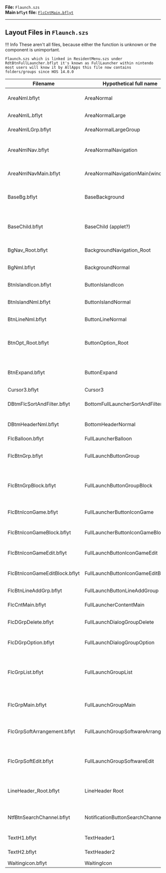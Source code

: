 **File:** `Flaunch.szs`  
**Main `bflyt` file:** [`FlcCntMain.bflyt`](FlcCntMain.bflyt.md)

---

## Layout Files in `Flaunch.szs`

<!-- prettier-ignore -->
!!! Info
    These aren't all files, because either the function is unknown or the component is unimportant.
	
	Flaunch.szs which is linked in ResidentMenu.szs under RdtBtnFullLauncher.bflyt it's known as FullLauncher within nintendo
	most users will know it by AllApps this file now contains folders/groups since HOS 14.0.0

| Filename                      | Hypothetical full name             | Function                                                                           |
| ----------------------------- | ---------------------------------- | ---------------------------------------------------------------------------------- |
| AreaNml.bflyt		      	    | AreaNormal				 	     | Defines scroll/touch/cursor area							      	  				  |
| AreaNmlL.bflyt		        | AreaNormalLarge			 		 | Scroll/touch/cursor Larger area									  				  |
| AreaNmlLGrp.bflyt	     	    | AreaNormalLargeGroup		         | Scroll/Touch/Cursor group windows							        			  |
| AreaNmlNav.bflyt	     	    | AreaNormalNavigation		       	 | Scroll/Touch/Cursor Navigation area (side of add/create group)		      	  	  |	
| AreaNmlNavMain.bflyt	        | AreaNormalNavigationMain(window?)  | Scroll/Touch/Cursor MainNavigation window (icons?)						  		  |
| BaseBg.bflyt                  | BaseBackground                     | Contains a loading indicator for when the list is still loading                	  |
| BaseChild.bflyt		        | BaseChild (applet?)		         | Contains Basic Layout information for applet parts (header/side/main content)	  |
| BgNav_Root.bflyt	   	        | BackgroundNavigation_Root	       	 | Navigation Background Panel									  					  |
| BgNml.bflyt                   | BackgroundNormal                   | Contains mainmenu background pane + '[exelixbg](../../../definitions.md#exelixbg)' |
| BtnIslandIcon.bflyt           | ButtonIslandIcon		       		 | Button contents text color/icon (L R +)							  				  |
| BtnIslandNml.bflyt	        | ButtonIslandNormal		         | Standard Button information text color								  			  |
| BtnLineNml.bflyt	       	    | ButtonLineNormal			 		 | Button "inline" ie dropdown list?								  				  |
| BtnOpt_Root.bflyt	       	    | ButtonOption_Root			 		 | Button information in drop down? Contains checkbox invalid & valid inc mark	  	  |
| BtnExpand.bflyt               | ButtonExpand                       | Drop Down Menu [groups?/sort] possibly changed in 14.0                             |
| Cursor3.bflyt                 | Cursor3                            | Cursor                                                                         	  |
| DBtmFlcSortAndFilter.bflyt    | BottomFullLauncherSortAndFilter    | contains the "sort and filter" menu base information					  			  |
| DBtmHeaderNml.bflyt	        | BottomHeaderNormal		         | Contains header information icon / text & top line						  		  |
| FlcBalloon.bflyt              | FullLauncherBalloon                | App name balloon 			                                                  	  |
| FlcBtnGrp.bflyt			    | FullLaunchButtonGroup		 	     | Group Icon with clustered Icon includes the sort allows / text				  	  |
| FlcBtnGrpBlock.bflyt		    | FullLaunchButtonGroupBlock		 | Group Icon block information scrolling/spacing of the 4 groupicon rows		  	  |
| FlcBtnIconGame.bflyt          | FullLauncherButtonIconGame         | The game icon layout. Used for all icons                                       	  |
| FlcBtnIconGameBlock.bflyt     | FullLauncherButtonIconGameBlock    | Game Icon information in Rows/padding                                         	  |
| FlcBtnIconGameEdit.bflyt	    | FullLaunchButtonIconGameEdit	 	 | Game Icon in edit screen (sort/move/check)							  			  |
| FlcBtnIconGameEditBlock.bflyt | FullLaunchButtonIconGameEditBlock  | Edit Game Icon Layout Padding information							  			  |
| FlcBtnLineAddGrp.bflyt	 	| FullLaunchButtonLineAddGroup	 	 | Create Group Button											  					  |
| FlcCntMain.bflyt		 		| FullLauncherContentMain		     | The Main AllApps screen window									  				  |
| FlcDGrpDelete.bflyt		 	| FullLaunchDialogGroupDelete 	 	 | "Delete Group" Applet layout information							  				  |
| FlcDGrpOption.bflyt          	| FullLaunchDialogGroupOption	 	 | "Edit Group" drop down list information							  				  |
| FlcGrpList.bflyt		 		| FullLaunchGroupList			 	 | Groups Main Window / Sort Groups Main Window (both layouts are in this window)	  |
| FlcGrpMain.bflyt		 		| FullLaunchGroupMain			 	 | Group Folder Contents Window (icons in group folder)					  			  |
| FlcGrpSoftArrangement.bflyt   | FullLaunchGroupSoftwareArrangement | Sort Software Contents Window (Sort Games in a Group Folder)				  		  |
| FlcGrpSoftEdit.bflyt		    | FullLaunchGroupSoftwareEdit        | Add/Remove Software Contents Window (Add & remove/search games window)		  	  |
| LineHeader_Root.bflyt         | LineHeader Root                    | The horizontal line that is shown in the header (size & relative position)      	  |
| NtfBtnSearchChannel.bflyt     | NotificationButtonSearchChannel	 | "Search by Keyword" Box/button & magnifier icon						  			  |
| TextH1.bflyt                  | TextHeader1                        | The complete main header component                                                 |
| TextH2.bflyt			 		| TextHeader2				 		 | Header Text within groups										  				  |
| Waitingicon.bflyt		 		| WaitingIcon				 		 | Loading icon												  						  |
